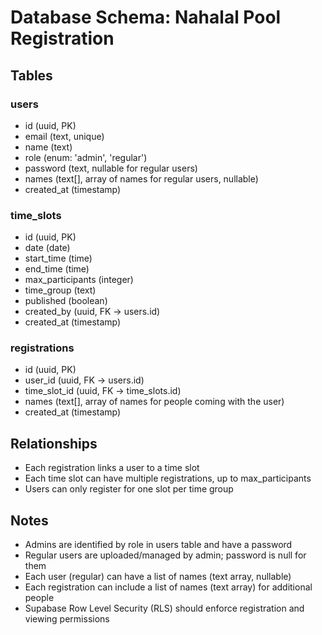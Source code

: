 # Database Schema: Nahalal Pool Registration

## Tables

### users

- id (uuid, PK)
- email (text, unique)
- name (text)
- role (enum: 'admin', 'regular')
- password (text, nullable for regular users)
- names (text[], array of names for regular users, nullable)
- created_at (timestamp)

### time_slots

- id (uuid, PK)
- date (date)
- start_time (time)
- end_time (time)
- max_participants (integer)
- time_group (text)
- published (boolean)
- created_by (uuid, FK -> users.id)
- created_at (timestamp)

### registrations

- id (uuid, PK)
- user_id (uuid, FK -> users.id)
- time_slot_id (uuid, FK -> time_slots.id)
- names (text[], array of names for people coming with the user)
- created_at (timestamp)

## Relationships

- Each registration links a user to a time slot
- Each time slot can have multiple registrations, up to max_participants
- Users can only register for one slot per time group

## Notes

- Admins are identified by role in users table and have a password
- Regular users are uploaded/managed by admin; password is null for them
- Each user (regular) can have a list of names (text array, nullable)
- Each registration can include a list of names (text array) for additional people
- Supabase Row Level Security (RLS) should enforce registration and viewing permissions
